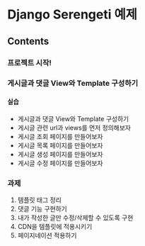 # Django Serengeti 예제

## Contents

### 프로젝트 시작!

### 게시글과 댓글 View와 Template 구성하기

#### 실습
- 게시글과 댓글 View와 Template 구성하기
- 게시글 관련 url과 views를 먼저 정의해보자
- 게시글 조회 페이지를 만들어보자
- 게시글 목록 페이지를 만들어보자
- 게시글 생성 페이지를 만들어보자
- 게시글 수정 페이지를 만들어보자

### 과제

1. 템플릿 태그 정리
2. 댓글 기능 구현하기
3. 내가 작성한 글만 수정/삭제할 수 있도록 구현
4. CDN을 템플릿에 적용시키기
5. 페이지네이션 적용하기

